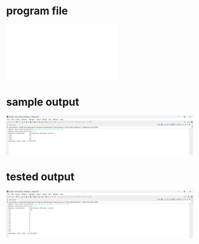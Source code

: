 # program file
![program file](C_SCAN_523.java)

# sample output
![sample output](C_SCAN_523.png)

# tested output
![tested output](C_SCAN_output_523.png)
